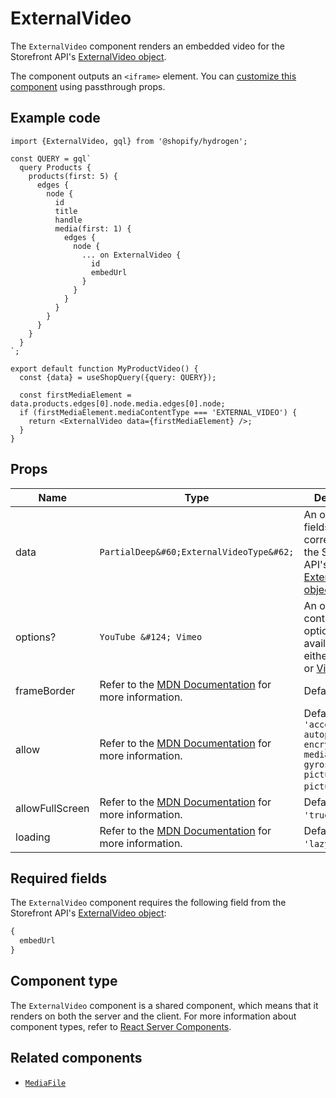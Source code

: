 # ExternalVideo


The `ExternalVideo` component renders an embedded video for the Storefront
API's [ExternalVideo object](https://shopify.dev/api/storefront/reference/products/externalvideo).

The component outputs an `<iframe>` element. You can [customize this component](/docs/components#customizing-hydrogen-components) using passthrough props.

## Example code

```tsx
import {ExternalVideo, gql} from '@shopify/hydrogen';

const QUERY = gql`
  query Products {
    products(first: 5) {
      edges {
        node {
          id
          title
          handle
          media(first: 1) {
            edges {
              node {
                ... on ExternalVideo {
                  id
                  embedUrl
                }
              }
            }
          }
        }
      }
    }
  }
`;

export default function MyProductVideo() {
  const {data} = useShopQuery({query: QUERY});

  const firstMediaElement = data.products.edges[0].node.media.edges[0].node;
  if (firstMediaElement.mediaContentType === 'EXTERNAL_VIDEO') {
    return <ExternalVideo data={firstMediaElement} />;
  }
}
```

## Props

| Name     | Type                                                | Description                                                                                                                                                                                                                       |
| -------- | --------------------------------------------------- | --------------------------------------------------------------------------------------------------------------------------------------------------------------------------------------------------------------------------------- |
| data     | `PartialDeep&#60;ExternalVideoType&#62;` | An object with fields that correspond to the Storefront API's [ExternalVideo object](https://shopify.dev/api/storefront/reference/products/externalvideo).                                                                        |
| options? | `YouTube &#124; Vimeo`                   | An object containing the options available for either [YouTube](https://developers.google.com/youtube/player_parameters#Parameters) or [Vimeo](https://vimeo.zendesk.com/hc/en-us/articles/360001494447-Using-Player-Parameters). |
| frameBorder | Refer to the [MDN Documentation](https://developer.mozilla.org/en-US/docs/Web/HTML/Element/iframe#attr-frameborder) for more information.| Defaults to `'0'`. |
| allow | Refer to the [MDN Documentation](https://developer.mozilla.org/en-US/docs/Web/HTML/Element/iframe#attr-allow) for more information. | Defaults to `'accelerometer; autoplay; encrypted-media; gyroscope; picture-in-picture'`. |
| allowFullScreen |Refer to the [MDN Documentation](https://developer.mozilla.org/en-US/docs/Web/HTML/Element/iframe#attr-allowfullscreen) for more information. | Defaults to `'true'`. |
| loading |Refer to the [MDN Documentation](https://developer.mozilla.org/en-US/docs/Web/HTML/Element/iframe#attr-loading) for more information.| Defaults to `'lazy'`.  |

## Required fields

The `ExternalVideo` component requires the following field from the Storefront API's [ExternalVideo object](https://shopify.dev/api/storefront/reference/products/externalvideo):

```graphql
{
  embedUrl
}
```


## Component type

The `ExternalVideo` component is a shared component, which means that it renders on both the server and the client. For more information about component types, refer to [React Server Components](https://shopify.dev/custom-storefronts/hydrogen/react-server-components).

## Related components

- [`MediaFile`](/docs/components/primitive/mediafile/)
